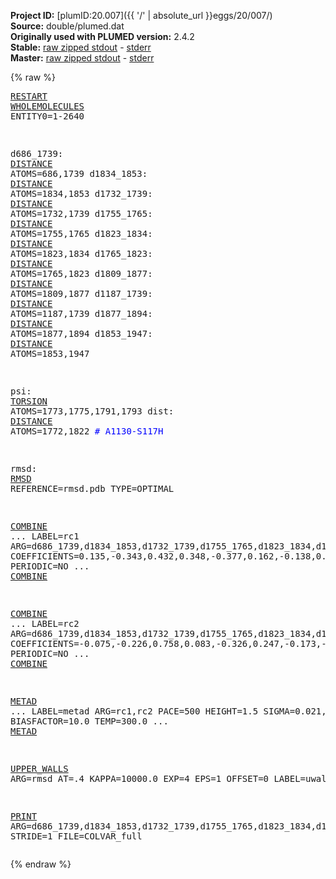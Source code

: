 **Project ID:** [plumID:20.007]({{ '/' | absolute_url }}eggs/20/007/)  
**Source:** double/plumed.dat  
**Originally used with PLUMED version:** 2.4.2  
**Stable:** [raw zipped stdout](plumed.dat.plumed.stdout.txt.zip) - [stderr](plumed.dat.plumed.stderr)  
**Master:** [raw zipped stdout](plumed.dat.plumed_master.stdout.txt.zip) - [stderr](plumed.dat.plumed_master.stderr)  

{% raw %}<pre>
<a href="https://plumed.github.io/doc-master/user-doc/html/_r_e_s_t_a_r_t.html">RESTART</a>
<a href="https://plumed.github.io/doc-master/user-doc/html/_w_h_o_l_e_m_o_l_e_c_u_l_e_s.html">WHOLEMOLECULES</a> ENTITY0=1-2640

d686_1739: <a href="https://plumed.github.io/doc-master/user-doc/html/_d_i_s_t_a_n_c_e.html">DISTANCE</a> ATOMS=686,1739
d1834_1853: <a href="https://plumed.github.io/doc-master/user-doc/html/_d_i_s_t_a_n_c_e.html">DISTANCE</a> ATOMS=1834,1853
d1732_1739: <a href="https://plumed.github.io/doc-master/user-doc/html/_d_i_s_t_a_n_c_e.html">DISTANCE</a> ATOMS=1732,1739
d1755_1765: <a href="https://plumed.github.io/doc-master/user-doc/html/_d_i_s_t_a_n_c_e.html">DISTANCE</a> ATOMS=1755,1765
d1823_1834: <a href="https://plumed.github.io/doc-master/user-doc/html/_d_i_s_t_a_n_c_e.html">DISTANCE</a> ATOMS=1823,1834
d1765_1823: <a href="https://plumed.github.io/doc-master/user-doc/html/_d_i_s_t_a_n_c_e.html">DISTANCE</a> ATOMS=1765,1823
d1809_1877: <a href="https://plumed.github.io/doc-master/user-doc/html/_d_i_s_t_a_n_c_e.html">DISTANCE</a> ATOMS=1809,1877
d1187_1739: <a href="https://plumed.github.io/doc-master/user-doc/html/_d_i_s_t_a_n_c_e.html">DISTANCE</a> ATOMS=1187,1739
d1877_1894: <a href="https://plumed.github.io/doc-master/user-doc/html/_d_i_s_t_a_n_c_e.html">DISTANCE</a> ATOMS=1877,1894
d1853_1947: <a href="https://plumed.github.io/doc-master/user-doc/html/_d_i_s_t_a_n_c_e.html">DISTANCE</a> ATOMS=1853,1947

psi: <a href="https://plumed.github.io/doc-master/user-doc/html/_t_o_r_s_i_o_n.html">TORSION</a> ATOMS=1773,1775,1791,1793
dist: <a href="https://plumed.github.io/doc-master/user-doc/html/_d_i_s_t_a_n_c_e.html">DISTANCE</a> ATOMS=1772,1822 <span style="color:blue"># A1130-S117H</span>

rmsd: <a href="https://plumed.github.io/doc-master/user-doc/html/_r_m_s_d.html">RMSD</a> REFERENCE=rmsd.pdb TYPE=OPTIMAL

<a href="https://plumed.github.io/doc-master/user-doc/html/_c_o_m_b_i_n_e.html">COMBINE</a> ...
LABEL=rc1 
ARG=d686_1739,d1834_1853,d1732_1739,d1755_1765,d1823_1834,d1765_1823,d1809_1877,d1187_1739,d1877_1894,d1853_1947 
COEFFICIENTS=0.135,-0.343,0.432,0.348,-0.377,0.162,-0.138,0.294,0.527,-0.070
PERIODIC=NO
... <a href="https://plumed.github.io/doc-master/user-doc/html/_c_o_m_b_i_n_e.html">COMBINE</a>

<a href="https://plumed.github.io/doc-master/user-doc/html/_c_o_m_b_i_n_e.html">COMBINE</a> ...
LABEL=rc2 
ARG=d686_1739,d1834_1853,d1732_1739,d1755_1765,d1823_1834,d1765_1823,d1809_1877,d1187_1739,d1877_1894,d1853_1947 
COEFFICIENTS=-0.075,-0.226,0.758,0.083,-0.326,0.247,-0.173,-0.137,0.194,0.330
PERIODIC=NO
... <a href="https://plumed.github.io/doc-master/user-doc/html/_c_o_m_b_i_n_e.html">COMBINE</a>


<a href="https://plumed.github.io/doc-master/user-doc/html/_m_e_t_a_d.html">METAD</a> ...
LABEL=metad
ARG=rc1,rc2
PACE=500
HEIGHT=1.5
SIGMA=0.021,0.014
BIASFACTOR=10.0
TEMP=300.0
... <a href="https://plumed.github.io/doc-master/user-doc/html/_m_e_t_a_d.html">METAD</a>

<a href="https://plumed.github.io/doc-master/user-doc/html/_u_p_p_e_r__w_a_l_l_s.html">UPPER_WALLS</a> ARG=rmsd AT=.4 KAPPA=10000.0 EXP=4 EPS=1 OFFSET=0 LABEL=uwall

<a href="https://plumed.github.io/doc-master/user-doc/html/_p_r_i_n_t.html">PRINT</a> ARG=d686_1739,d1834_1853,d1732_1739,d1755_1765,d1823_1834,d1765_1823,d1809_1877,d1187_1739,d1877_1894,d1853_1947,rc1,rc2,psi,dist,rmsd,uwall.bias,metad.bias STRIDE=1 FILE=COLVAR_full
</pre>{% endraw %}
